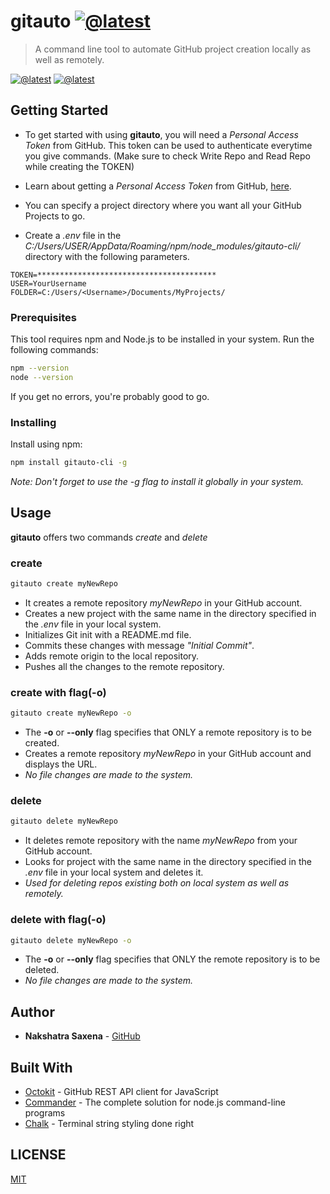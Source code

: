 # gitauto [![@latest](https://img.shields.io/badge/git-automate-blue)](https://github.com/NakshatraCodes)

> A command line tool to automate GitHub project creation locally as well as remotely.

[![@latest](https://img.shields.io/badge/build-passing-brightgreen)](https://github.com/NakshatraCodes)
[![@latest](https://img.shields.io/badge/license-MIT-blue)](https://github.com/NakshatraCodes)

## Getting Started

 - To get started with using **gitauto**, you will need a *Personal Access Token* from GitHub. This token can be used to authenticate everytime you give commands. 
(Make sure to check Write Repo and Read Repo while creating the TOKEN)

 - Learn about getting a *Personal Access Token* from GitHub, [here](https://help.github.com/en/github/authenticating-to-github/creating-a-personal-access-token-for-the-command-line).

 - You can specify a project directory where you want all your GitHub Projects to go. 

 - Create a *.env* file in the *C:/Users/USER/AppData/Roaming/npm/node_modules/gitauto-cli/* directory with the following parameters. 

```
TOKEN=****************************************
USER=YourUsername
FOLDER=C:/Users/<Username>/Documents/MyProjects/
```

### Prerequisites

This tool requires npm and Node.js to be installed in your system.
Run the following commands:
```sh
npm --version
node --version
```
If you get no errors, you're probably good to go.

### Installing

Install using npm:
```sh
npm install gitauto-cli -g
```
*Note: Don't forget to use the -g flag to install it globally in your system.*


## Usage

**gitauto** offers two commands *create* and *delete*

### create

```sh
gitauto create myNewRepo
```
 - It creates a remote repository *myNewRepo* in your GitHub account.
 - Creates a new project with the same name in the directory specified in the *.env* file in your local system.
 - Initializes Git init with a README.md file.
 - Commits these changes with message *"Initial Commit"*.
 - Adds remote origin to the local repository.
 - Pushes all the changes to the remote repository.  

### create with flag(-o)

```sh
gitauto create myNewRepo -o
```
 - The **-o** or **--only** flag specifies that ONLY a remote repository is to be created.  
 - Creates a remote repository *myNewRepo* in your GitHub account and displays the URL.
 - *No file changes are made to the system.*

### delete

```sh
gitauto delete myNewRepo
```
 - It deletes remote repository with the name *myNewRepo* from your GitHub account.
 - Looks for project with the same name in the directory specified in the *.env* file in your local system and deletes it.
 - *Used for deleting repos existing both on local system as well as remotely.*

### delete with flag(-o)

```sh
gitauto delete myNewRepo -o
```
 - The **-o** or **--only** flag specifies that ONLY the remote repository is to be deleted.  
 - *No file changes are made to the system.*

## Author

* **Nakshatra Saxena** - [GitHub](https://github.com/NakshatraCodes)


## Built With

* [Octokit](https://www.npmjs.com/package/@octokit/rest) - GitHub REST API client for JavaScript
* [Commander](https://www.npmjs.com/package/commander) - The complete solution for node.js command-line programs
* [Chalk](https://www.npmjs.com/package/chalk) - Terminal string styling done right

## LICENSE

[MIT](LICENSE)


